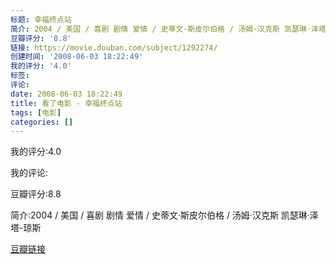 ```yaml
---
标题: 幸福终点站
简介: 2004 / 美国 / 喜剧 剧情 爱情 / 史蒂文·斯皮尔伯格 / 汤姆·汉克斯 凯瑟琳·泽塔-琼斯
豆瓣评分: '8.8'
链接: https://movie.douban.com/subject/1292274/
创建时间: '2008-06-03 18:22:49'
我的评分: '4.0'
标签:
评论:
date: 2008-06-03 18:22:49
title: 看了电影 - 幸福终点站
tags: [电影]
categories: []
---
```


我的评分:4.0

我的评论:

豆瓣评分:8.8

简介:2004 / 美国 / 喜剧 剧情 爱情 / 史蒂文·斯皮尔伯格 / 汤姆·汉克斯 凯瑟琳·泽塔-琼斯

[豆瓣链接](https://movie.douban.com/subject/1292274/)

